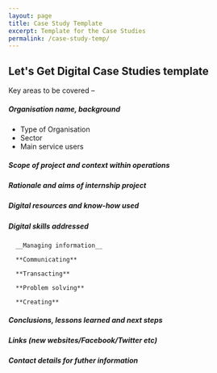 ```yaml
---
layout: page
title: Case Study Template
excerpt: Template for the Case Studies
permalink: /case-study-temp/
---
```


## Let's Get Digital Case Studies template 

Key areas to be covered –  


##### Organisation name, background  


* Type of Organisation
* Sector
* Main service users
   
    
##### Scope of project and context within operations



##### Rationale and aims of internship project



##### Digital resources and know-how used


##### Digital skills addressed


      __Managing information__
      
      **Communicating**
      
      **Transacting**
      
      **Problem solving**
      
      **Creating**


##### Conclusions, lessons learned and next steps 



##### Links (new websites/Facebook/Twitter etc)



##### Contact details for futher information



